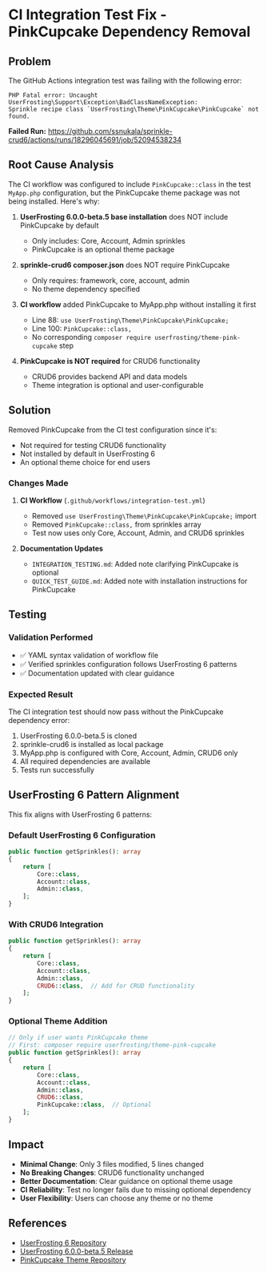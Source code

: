 # CI Integration Test Fix - PinkCupcake Dependency Removal

## Problem

The GitHub Actions integration test was failing with the following error:

```
PHP Fatal error: Uncaught UserFrosting\Support\Exception\BadClassNameException: 
Sprinkle recipe class `UserFrosting\Theme\PinkCupcake\PinkCupcake` not found.
```

**Failed Run:** https://github.com/ssnukala/sprinkle-crud6/actions/runs/18296045691/job/52094538234

## Root Cause Analysis

The CI workflow was configured to include `PinkCupcake::class` in the test `MyApp.php` configuration, but the PinkCupcake theme package was not being installed. Here's why:

1. **UserFrosting 6.0.0-beta.5 base installation** does NOT include PinkCupcake by default
   - Only includes: Core, Account, Admin sprinkles
   - PinkCupcake is an optional theme package

2. **sprinkle-crud6 composer.json** does NOT require PinkCupcake
   - Only requires: framework, core, account, admin
   - No theme dependency specified

3. **CI workflow** added PinkCupcake to MyApp.php without installing it first
   - Line 88: `use UserFrosting\Theme\PinkCupcake\PinkCupcake;`
   - Line 100: `PinkCupcake::class,`
   - No corresponding `composer require userfrosting/theme-pink-cupcake` step

4. **PinkCupcake is NOT required** for CRUD6 functionality
   - CRUD6 provides backend API and data models
   - Theme integration is optional and user-configurable

## Solution

Removed PinkCupcake from the CI test configuration since it's:
- Not required for testing CRUD6 functionality
- Not installed by default in UserFrosting 6
- An optional theme choice for end users

### Changes Made

1. **CI Workflow** (`.github/workflows/integration-test.yml`)
   - Removed `use UserFrosting\Theme\PinkCupcake\PinkCupcake;` import
   - Removed `PinkCupcake::class,` from sprinkles array
   - Test now uses only Core, Account, Admin, and CRUD6 sprinkles

2. **Documentation Updates**
   - `INTEGRATION_TESTING.md`: Added note clarifying PinkCupcake is optional
   - `QUICK_TEST_GUIDE.md`: Added note with installation instructions for PinkCupcake

## Testing

### Validation Performed
- ✅ YAML syntax validation of workflow file
- ✅ Verified sprinkles configuration follows UserFrosting 6 patterns
- ✅ Documentation updated with clear guidance

### Expected Result
The CI integration test should now pass without the PinkCupcake dependency error:
1. UserFrosting 6.0.0-beta.5 is cloned
2. sprinkle-crud6 is installed as local package
3. MyApp.php is configured with Core, Account, Admin, CRUD6 only
4. All required dependencies are available
5. Tests run successfully

## UserFrosting 6 Pattern Alignment

This fix aligns with UserFrosting 6 patterns:

### Default UserFrosting 6 Configuration
```php
public function getSprinkles(): array
{
    return [
        Core::class,
        Account::class,
        Admin::class,
    ];
}
```

### With CRUD6 Integration
```php
public function getSprinkles(): array
{
    return [
        Core::class,
        Account::class,
        Admin::class,
        CRUD6::class,  // Add for CRUD functionality
    ];
}
```

### Optional Theme Addition
```php
// Only if user wants PinkCupcake theme
// First: composer require userfrosting/theme-pink-cupcake
public function getSprinkles(): array
{
    return [
        Core::class,
        Account::class,
        Admin::class,
        CRUD6::class,
        PinkCupcake::class,  // Optional
    ];
}
```

## Impact

- **Minimal Change**: Only 3 files modified, 5 lines changed
- **No Breaking Changes**: CRUD6 functionality unchanged
- **Better Documentation**: Clear guidance on optional theme usage
- **CI Reliability**: Test no longer fails due to missing optional dependency
- **User Flexibility**: Users can choose any theme or no theme

## References

- [UserFrosting 6 Repository](https://github.com/userfrosting/UserFrosting)
- [UserFrosting 6.0.0-beta.5 Release](https://github.com/userfrosting/UserFrosting/releases/tag/6.0.0-beta.5)
- [PinkCupcake Theme Repository](https://github.com/userfrosting/theme-pink-cupcake)

